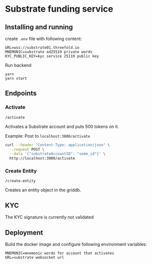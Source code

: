 # Substrate funding service

## Installing and running

create `.env` file with following content:

```
URL=wss://substrate01.threefold.io
MNEMONIC=substrate ed25519 private words
KYC_PUBLIC_KEY=kyc service 25119 public key
```

Run backend

```
yarn
yarn start
```

## Endpoints

### Activate

`/activate`

Activates a Substrate account and puts 500 tokens on it.

Example: Post to `localhost:3000/activate`

```sh
curl --header "Content-Type: application/json" \
  --request POST \
  --data '{"substrateAccountID": "some_id"}' \
  http://localhost:3000/activate
```

### Create Entity

`/create-entity`

Creates an entity object in the griddb.

## KYC

The KYC signature is currently not validated 


## Deployment

Build the docker image and configure following environment variables:

```
MNEMONIC=mnemonic words for account that activates
URL=substrate websocket url
```